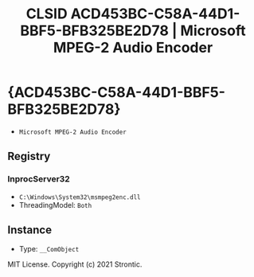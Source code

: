 ﻿---
title: "CLSID ACD453BC-C58A-44D1-BBF5-BFB325BE2D78 | Microsoft MPEG-2 Audio Encoder"
excerpt: What is COM-Object CLSID ACD453BC-C58A-44D1-BBF5-BFB325BE2D78?
---

# {ACD453BC-C58A-44D1-BBF5-BFB325BE2D78}

* `Microsoft MPEG-2 Audio Encoder`

## Registry


### InprocServer32

* `C:\Windows\System32\msmpeg2enc.dll`
* ThreadingModel: `Both`

## Instance

* Type: `__ComObject`

MIT License. Copyright (c) 2021 Strontic.


